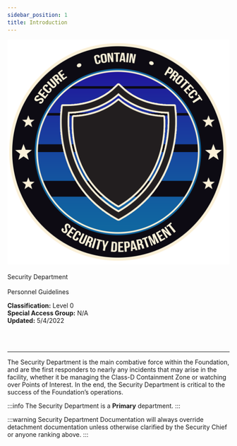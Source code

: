 ```yaml
---
sidebar_position: 1
title: Introduction
---
```


![dep-logo](./images/Security.png) 
<br></br>
<span class="depTitle">Security Department</span><br></br>
<span class="depSubTitle">Personnel Guidelines</span>  

**Classification:** Level 0  
**Special Access Group:** N/A  
**Updated:** 5/4/2022  

<br></br>

---

The Security Department is the main combative force within the Foundation, and are the first responders to nearly any incidents that may arise in the facility, whether it be managing the Class-D Containment Zone or watching over Points of Interest. In the end, the Security Department is critical to the success of the Foundation’s operations.

:::info
The Security Department is a **Primary** department.
:::

:::warning
Security Department Documentation will always override detachment documentation unless otherwise clarified by the Security Chief or anyone ranking above.
:::